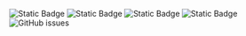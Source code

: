 ![Static Badge](https://img.shields.io/badge/blacklists-61-000000) ![Static Badge](https://img.shields.io/badge/blacklisted-2998224-cc0000) ![Static Badge](https://img.shields.io/badge/whitelisted-2254-00CC00) ![Static Badge](https://img.shields.io/badge/streaming_blacklist-28107-000000) ![GitHub issues](https://img.shields.io/github/issues/fabriziosalmi/blacklists)
